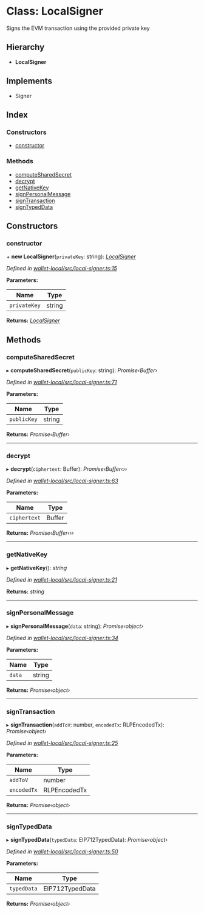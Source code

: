 # Class: LocalSigner

Signs the EVM transaction using the provided private key

## Hierarchy

* **LocalSigner**

## Implements

* Signer

## Index

### Constructors

* [constructor](_local_signer_.localsigner.md#constructor)

### Methods

* [computeSharedSecret](_local_signer_.localsigner.md#computesharedsecret)
* [decrypt](_local_signer_.localsigner.md#decrypt)
* [getNativeKey](_local_signer_.localsigner.md#getnativekey)
* [signPersonalMessage](_local_signer_.localsigner.md#signpersonalmessage)
* [signTransaction](_local_signer_.localsigner.md#signtransaction)
* [signTypedData](_local_signer_.localsigner.md#signtypeddata)

## Constructors

###  constructor

\+ **new LocalSigner**(`privateKey`: string): *[LocalSigner](_local_signer_.localsigner.md)*

*Defined in [wallet-local/src/local-signer.ts:15](https://github.com/medhak1/celo-monorepo/blob/master/packages/sdk/wallets/wallet-local/src/local-signer.ts#L15)*

**Parameters:**

Name | Type |
------ | ------ |
`privateKey` | string |

**Returns:** *[LocalSigner](_local_signer_.localsigner.md)*

## Methods

###  computeSharedSecret

▸ **computeSharedSecret**(`publicKey`: string): *Promise‹Buffer›*

*Defined in [wallet-local/src/local-signer.ts:71](https://github.com/medhak1/celo-monorepo/blob/master/packages/sdk/wallets/wallet-local/src/local-signer.ts#L71)*

**Parameters:**

Name | Type |
------ | ------ |
`publicKey` | string |

**Returns:** *Promise‹Buffer›*

___

###  decrypt

▸ **decrypt**(`ciphertext`: Buffer): *Promise‹Buffer‹››*

*Defined in [wallet-local/src/local-signer.ts:63](https://github.com/medhak1/celo-monorepo/blob/master/packages/sdk/wallets/wallet-local/src/local-signer.ts#L63)*

**Parameters:**

Name | Type |
------ | ------ |
`ciphertext` | Buffer |

**Returns:** *Promise‹Buffer‹››*

___

###  getNativeKey

▸ **getNativeKey**(): *string*

*Defined in [wallet-local/src/local-signer.ts:21](https://github.com/medhak1/celo-monorepo/blob/master/packages/sdk/wallets/wallet-local/src/local-signer.ts#L21)*

**Returns:** *string*

___

###  signPersonalMessage

▸ **signPersonalMessage**(`data`: string): *Promise‹object›*

*Defined in [wallet-local/src/local-signer.ts:34](https://github.com/medhak1/celo-monorepo/blob/master/packages/sdk/wallets/wallet-local/src/local-signer.ts#L34)*

**Parameters:**

Name | Type |
------ | ------ |
`data` | string |

**Returns:** *Promise‹object›*

___

###  signTransaction

▸ **signTransaction**(`addToV`: number, `encodedTx`: RLPEncodedTx): *Promise‹object›*

*Defined in [wallet-local/src/local-signer.ts:25](https://github.com/medhak1/celo-monorepo/blob/master/packages/sdk/wallets/wallet-local/src/local-signer.ts#L25)*

**Parameters:**

Name | Type |
------ | ------ |
`addToV` | number |
`encodedTx` | RLPEncodedTx |

**Returns:** *Promise‹object›*

___

###  signTypedData

▸ **signTypedData**(`typedData`: EIP712TypedData): *Promise‹object›*

*Defined in [wallet-local/src/local-signer.ts:50](https://github.com/medhak1/celo-monorepo/blob/master/packages/sdk/wallets/wallet-local/src/local-signer.ts#L50)*

**Parameters:**

Name | Type |
------ | ------ |
`typedData` | EIP712TypedData |

**Returns:** *Promise‹object›*

